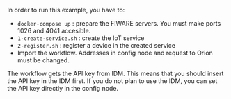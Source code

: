 <!--
# Copyright (C) 2017 ATOS.
# All rights reserved. This program and the accompanying materials
# are made available under the terms of the Eclipse Public License v1.0
# which accompanies this distribution, and is available at
# http://www.eclipse.org/legal/epl-v10.html
# 
# Contributors:
#     ATOS - initial API and implementation
-->

In order to run this example, you have to:

* `docker-compose up` : prepare the FIWARE servers. You must make ports 1026 and 4041 accesible.
* `1-create-service.sh` : create the IoT service
* `2-register.sh` : register a device in the created service
* Import the workflow. Addresses in config node and request to Orion must be changed.

The workflow gets the API key from IDM. This means that you should insert the API key in the IDM first. If you do not plan to use the IDM, you can set the API key directly in the config node.

